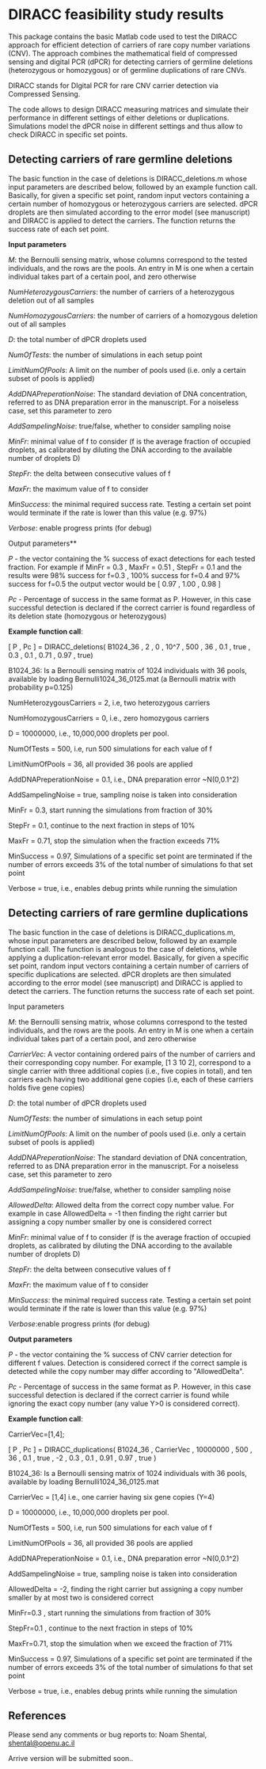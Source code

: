 **DIRACC feasibility study results**
====================================

This package contains the basic Matlab code used to test the DIRACC approach for efficient detection of carriers of rare copy number variations (CNV). The approach combines the mathematical field of compressed sensing and digital PCR (dPCR) for detecting carriers of germline deletions (heterozygous or homozygous) or of germline duplications of rare CNVs. 

DIRACC stands for DIgital PCR for rare CNV carrier detection via Compressed Sensing. 

The code allows to design DIRACC measuring matrices and simulate their performance in different settings of either deletions or duplications. Simulations model the dPCR noise in different settings and thus allow to check DIRACC in specific set points. 


Detecting carriers of rare germline deletions
------------------------------------------------ 

The basic function in the case of deletions is DIRACC_deletions.m whose input parameters are described below, followed by an example function call. 
Basically, for given a specific set point, random input vectors containing a certain number of homozygous or heterozygous carriers are selected. dPCR droplets are then simulated according to the error model (see manuscript) and DIRACC is applied to detect the carriers. The function returns the success rate of each set point.


‫**‬Input parameters‫**‬

*M*: the Bernoulli sensing matrix, whose columns correspond to the tested individuals, and the rows are the pools. An entry in M is one when a certain individual takes part of a certain pool, and zero otherwise 
                                  
*NumHeterozygousCarriers*: the number of carriers of a heterozygous deletion out of all samples

*NumHomozygousCarriers*: the number of carriers of a homozygous deletion out of all samples

*D*: the total number of dPCR droplets used

*NumOfTests*: the number of simulations in each setup point 

*LimitNumOfPools*: A limit on the number of pools used (i.e. only a certain subset of pools is applied) 

*AddDNAPreperationNoise*: The standard deviation of DNA concentration, referred to as DNA preparation error in the manuscript. For a noiseless case, set this parameter to zero

*AddSampelingNoise*: true/false, whether to consider sampling noise 

*MinFr*: minimal value of f to consider (f is the average fraction of occupied droplets, as calibrated by diluting the DNA according to the available number of droplets D)

*StepFr*: the delta between consecutive values of f

*MaxFr*: the maximum value of f to consider

*MinSuccess*: the minimal required success rate. Testing a certain set point would terminate if the rate is lower than this value (e.g. 97%)

*Verbose*: enable progress prints (for debug)

*‫*‬Output parameters*‫*‬

*P* - the vector containing the % success of exact detections for each tested fraction. For example if MinFr = 0.3 , MaxFr = 0.51 , StepFr = 0.1 and the results were
      98% success for f=0.3 , 100% success for f=0.4 and 97% success for f=0.5 the output vector would be [ 0.97 , 1.00 , 0.98 ]  

*Pc* - Percentage of success in the same format as P. However, in this case successful detection is declared if the correct carrier is found regardless of its deletion state (homozygous or heterozygous)

**Example function call**: 

[ P , Pc ] = DIRACC_deletions( B1024_36 , 2 , 0 , 10^7 , 500 , 36 , 0.1 , true , 0.3 , 0.1 , 0.71 , 0.97 , true)

B1024_36: Is a Bernoulli sensing matrix of 1024 individuals with 36 pools, available by loading Bernulli1024_36_0125.mat (a Bernoulli matrix with probability p=0.125)

NumHeterozygousCarriers = 2, i.e, two heterozygous carriers

NumHomozygousCarriers = 0, i.e., zero homozygous carriers

D = 10000000, i.e., 10,000,000 droplets per pool.

NumOfTests = 500, i.e, run 500 simulations for each value of f

LimitNumOfPools = 36, all provided 36 pools are applied

AddDNAPreperationNoise = 0.1, i.e., DNA preparation error ~N(0,0.1^2)

AddSampelingNoise = true, sampling noise is taken into consideration

MinFr = 0.3, start running the simulations from fraction of 30%

StepFr = 0.1, continue to the next fraction in steps of 10%

MaxFr = 0.71, stop the simulation when the fraction exceeds 71% 

MinSuccess = 0.97, Simulations of a specific set point are terminated if the number of errors exceeds 3% of the total number of simulations fo that 
set point 

Verbose = true, i.e., enables debug prints while running the simulation

Detecting carriers of rare germline duplications
--------------------------------------------------- 

The basic function in the case of deletions is DIRACC_duplications.m, whose input parameters are described below, followed by an example function call. The function is analogous to the case of deletions, while applying a duplication-relevant error model. Basically, for given a specific set point, random input vectors containing a certain number of carriers of specific duplications are selected. dPCR droplets are then simulated according to the error model (see manuscript) and DIRACC is applied to detect the carriers. The function returns the success rate of each set point.

*‫*‬Input parameters‫*‬*

*M*: the Bernoulli sensing matrix, whose columns correspond to the tested individuals, and the rows are the pools. An entry in M is one when a certain individual takes part of a certain pool, and zero otherwise 

*CarrierVec*: A vector containing ordered pairs of the number of carriers and their corresponding copy number. For example, [1 3 10 2], correspond to a single carrier with three additional copies (i.e., five copies in total), and ten carriers each having two additional gene copies (i.e, each of these carriers holds five gene copies)

*D*: the total number of dPCR droplets used

*NumOfTests*: the number of simulations in each setup point 

*LimitNumOfPools*: A limit on the number of pools used (i.e. only a certain subset of pools is applied) 

*AddDNAPreperationNoise*: The standard deviation of DNA concentration, referred to as DNA preparation error in the manuscript. For a noiseless case, set this parameter to zero

*AddSampelingNoise*: true/false, whether to consider sampling noise 

*AllowedDelta*: Allowed delta from the correct copy number value. For example in case AllowedDelta = -1 then finding the right carrier but assigning a copy number smaller by one is considered correct

*MinFr*: minimal value of f to consider (f is the average fraction of occupied droplets, as calibrated by diluting the DNA according to the available number of droplets D)

*StepFr*: the delta between consecutive values of f

*MaxFr*: the maximum value of f to consider

*MinSuccess*: the minimal required success rate. Testing a certain set point would terminate if the rate is lower than this value (e.g. 97%)

*Verbose*:enable progress prints (for debug)

**Output parameters**

*P* - the vector containing the % success of CNV carrier detection for different f values. Detection is considered correct if the correct sample is detected while the copy number may differ according to "AllowedDelta". 

*Pc* - Percentage of success in the same format as P. However, in this case successful detection is declared if the correct carrier is found while ignoring the exact copy number (any value Y>0 is considered correct).

**Example function call**: 

CarrierVec=[1,4];

[ P , Pc ] = DIRACC_duplications( B1024_36 , CarrierVec , 10000000 , 500 , 36 , 0.1 , true , -2 , 0.3 , 0.1 , 0.91 , 0.97 , true  )

B1024_36: Is a Bernoulli sensing matrix of 1024 individuals with 36 pools, available by loading Bernulli1024_36_0125.mat

CarrierVec = [1,4] i.e., one carrier having six gene copies (Y=4) 

D = 10000000, i.e., 10,000,000 droplets per pool.

NumOfTests = 500, i.e, run 500 simulations for each value of f

LimitNumOfPools = 36, all provided 36 pools are applied

AddDNAPreperationNoise = 0.1, i.e., DNA preparation error ~N(0,0.1^2)

AddSampelingNoise = true, sampling noise is taken into consideration

AllowedDelta = -2, finding the right carrier but assigning a copy number smaller by at most two is considered correct 

MinFr=0.3 , start running the simulations from fraction of 30%


StepFr=0.1 , continue to the next fraction in steps of 10%

MaxFr=0.71, stop the simulation when we exceed the fraction of 71% 

MinSuccess = 0.97, Simulations of a specific set point are terminated if the number of errors exceeds 3% of the total number of simulations fo that set point 

Verbose = true, i.e., enables debug prints while running the simulation


References
------------
Please send any comments or bug reports to: Noam Shental, shental@openu.ac.il

Arrive version will be submitted soon..
